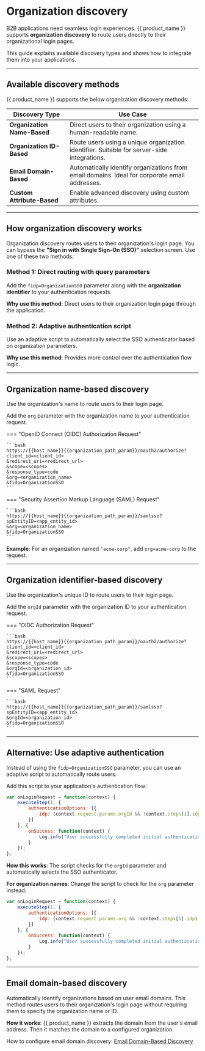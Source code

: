 # Organization discovery

B2B applications need seamless login experiences. {{ product_name }} supports **organization discovery** to route users directly to their organizational login pages.

This guide explains available discovery types and shows how to integrate them into your applications.

---

## Available discovery methods

{{ product_name }} supports the below organization discovery methods:

| Discovery Type                    | Use Case                                                  |
|-----------------------------------|-----------------------------------------------------------|
| **Organization Name-Based**       | Direct users to their organization using a human-readable name. |
| **Organization ID-Based**         | Route users using a unique organization identifier. Suitable for server-side integrations. |
| **Email Domain-Based**            | Automatically identify organizations from email domains. Ideal for corporate email addresses. |
| **Custom Attribute-Based**        | Enable advanced discovery using custom attributes. |

---

## How organization discovery works

Organization discovery routes users to their organization's login page. You can bypass the **"Sign in with Single Sign-On (SSO)"** selection screen. Use one of these two methods:

### Method 1: Direct routing with query parameters

Add the `fidp=OrganizationSSO` parameter along with the **organization identifier** to your authentication requests.

**Why use this method**: Direct users to their organization login page through the application.

### Method 2: Adaptive authentication script

Use an adaptive script to automatically select the SSO authenticator based on organization parameters.

**Why use this method**: Provides more control over the authentication flow logic.

---

## Organization name-based discovery

Use the organization's name to route users to their login page.

Add the `org` parameter with the organization name to your authentication request.

=== "OpenID Connect (OIDC) Authorization Request"

    ```bash
    https://{{host_name}}{{organization_path_param}}/oauth2/authorize?
    client_id=<client_id>
    &redirect_uri=<redirect_url>
    &scope=<scopes>
    &response_type=code
    &org=<organization_name>
    &fidp=OrganizationSSO
    ```

=== "Security Assertion Markup Language (SAML) Request"

    ```bash
    https://{{host_name}}{{organization_path_param}}/samlsso?
    spEntityID=<app_entity_id>
    &org=<organization_name>
    &fidp=OrganizationSSO
    ```

**Example**: For an organization named `"acme-corp"`, add `org=acme-corp` to the request.

---

## Organization identifier-based discovery

Use the organization's unique ID to route users to their login page.

Add the `orgId` parameter with the organization ID to your authentication request.

=== "OIDC Authorization Request"

    ```bash
    https://{{host_name}}{{organization_path_param}}/oauth2/authorize?
    client_id=<client_id>
    &redirect_uri=<redirect_url>
    &scope=<scopes>
    &response_type=code
    &orgId=<organization_id>
    &fidp=OrganizationSSO
    ```

=== "SAML Request"

    ```bash
    https://{{host_name}}{{organization_path_param}}/samlsso?
    spEntityID=<app_entity_id>
    &orgId=<organization_id>
    &fidp=OrganizationSSO
    ```
---

## Alternative: Use adaptive authentication

Instead of using the `fidp=OrganizationSSO` parameter, you can use an adaptive script to automatically route users.

Add this script to your application's authentication flow:

```javascript
var onLoginRequest = function(context) {
    executeStep(1, {
        authenticationOptions: [{
            idp: (context.request.params.orgId && !context.steps[1].idp) ? "SSO" : context.steps[1].idp
        }]
    }, {
        onSuccess: function(context) {
            Log.info("User successfully completed initial authentication with IDP: " + context.steps[1].idp);
        }
    });
};
```

**How this works**: The script checks for the `orgId` parameter and automatically selects the SSO authenticator.

**For organization names**: Change the script to check for the `org` parameter instead:

```javascript
var onLoginRequest = function(context) {
    executeStep(1, {
        authenticationOptions: [{
            idp: (context.request.params.org && !context.steps[1].idp) ? "SSO" : context.steps[1].idp
        }]
    }, {
        onSuccess: function(context) {
            Log.info("User successfully completed initial authentication with IDP: " + context.steps[1].idp);
        }
    });
};
```

---

## Email domain-based discovery

Automatically identify organizations based on user email domains. This method routes users to their organization's login page without requiring them to specify the organization name or ID.

**How it works**: {{ product_name }} extracts the domain from the user's email address. Then it matches the domain to a configured organization.

How to configure email domain discovery: [Email Domain-Based Discovery](./email-domain-based-organization-discovery.md)
